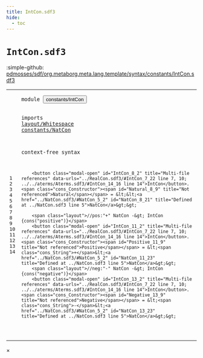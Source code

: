 ```yaml
---
title: IntCon.sdf3
hide:
  - toc
---
```


# `IntCon.sdf3`

:simple-github: [pdmosses/sdf/org.metaborg.meta.lang.template/syntax/constants/IntCon.sdf3]

[pdmosses/sdf/org.metaborg.meta.lang.template/syntax/constants/IntCon.sdf3]: https://github.com/pdmosses/sdf/blob/master/org.metaborg.meta.lang.template/syntax/constants/IntCon.sdf3 "The source file on GitHub"

<div class="sdf3"><table class="highlighttable"><tbody><tr><td class="linenos"><div class="linenodiv"><pre><span></span>1
2
3
4
5
6
7
8
9
10
11
12
13
14
</pre></div></td>
<td class="code"><pre><code><span class="keyword">module</span> <button class="modal-open" id="constants/IntCon_1_8" title="Multi-file references" data-urls="../RealCon.sdf3/#constants/IntCon_3_9 line 3; ../../aterms/Aterms.sdf3/#constants/IntCon_3_9 line 3; ../../regular/Regular.sdf3/#constants/IntCon_3_23 line 3">constants/IntCon</button>

<span class="keyword">imports</span> <a href="../../layout/Whitespace.sdf3/#layout/Whitespace_1_8" id="layout/Whitespace_3_9" title="Defined at ../../layout/Whitespace.sdf3 line 1">layout/Whitespace</a>
        <a href="../NatCon.sdf3/#constants/NatCon_1_8" id="constants/NatCon_4_2" title="Defined at ../NatCon.sdf3 line 1">constants/NatCon</a>

<span class="keyword">context-free syntax</span>
 
        <button class="modal-open" id="IntCon_8_2" title="Multi-file references" data-urls="../RealCon.sdf3/#IntCon_7_22 line 7, 10; ../../aterms/Aterms.sdf3/#IntCon_14_16 line 14">IntCon</button>.<span class="cons_Constructor"><span id="Natural_8_9" title="Not referenced">Natural</span></span> = &lt;&lt;<a href="../NatCon.sdf3/#NatCon_5_2" id="NatCon_8_21" title="Defined at ../NatCon.sdf3 line 5">NatCon</a>&gt;&gt;
        
        <span class="layout">//pos:"+" NatCon -&gt; IntCon {cons("positive")}</span>
        <button class="modal-open" id="IntCon_11_2" title="Multi-file references" data-urls="../RealCon.sdf3/#IntCon_7_22 line 7, 10; ../../aterms/Aterms.sdf3/#IntCon_14_16 line 14">IntCon</button>.<span class="cons_Constructor"><span id="Positive_11_9" title="Not referenced">Positive</span></span> = &lt;<span class="cons_String">+</span>&lt;<a href="../NatCon.sdf3/#NatCon_5_2" id="NatCon_11_23" title="Defined at ../NatCon.sdf3 line 5">NatCon</a>&gt;&gt;
        <span class="layout">//neg:"-" NatCon -&gt; IntCon {cons("negative")}</span>
        <button class="modal-open" id="IntCon_13_2" title="Multi-file references" data-urls="../RealCon.sdf3/#IntCon_7_22 line 7, 10; ../../aterms/Aterms.sdf3/#IntCon_14_16 line 14">IntCon</button>.<span class="cons_Constructor"><span id="Negative_13_9" title="Not referenced">Negative</span></span> = &lt;<span class="cons_String">-</span>&lt;<a href="../NatCon.sdf3/#NatCon_5_2" id="NatCon_13_23" title="Defined at ../NatCon.sdf3 line 5">NatCon</a>&gt;&gt;
    

</code></pre></td></tr></tbody></table></div>

<div id="modal">
  <div id="modal-content">
    <span id="modal-close">&times;</span>
    <h2 id="modal-h2"></h2>
    <p  id="modal-p"></p>
    <ul id="modal-ul"></ul>
  </div>
</div>
